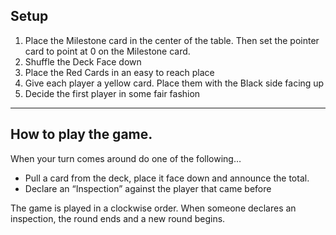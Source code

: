 ## Setup

1. Place the Milestone card in the center of the table. Then set the pointer card to point at 0 on the Milestone card.
2. Shuffle the Deck Face down
3. Place the Red Cards in an easy to reach place
4. Give each player a yellow card. Place them with the Black side facing up
5. Decide the first player in some fair fashion

-------

## How to play the game.

When your turn comes around do one of the following…

 - Pull a card from the deck, place it face down and announce the total.
 - Declare an “Inspection” against the player that came before

The game is played in a clockwise order. When someone declares an inspection, the round ends and a new round begins.
